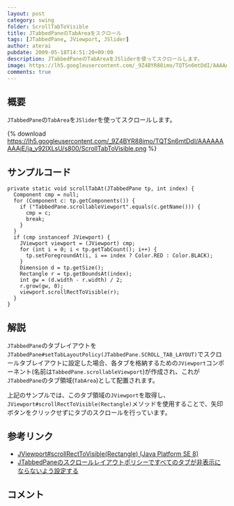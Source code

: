 ```yaml
---
layout: post
category: swing
folder: ScrollTabToVisible
title: JTabbedPaneのTabAreaをスクロール
tags: [JTabbedPane, JViewport, JSlider]
author: aterai
pubdate: 2009-05-18T14:51:20+09:00
description: JTabbedPaneのTabAreaをJSliderを使ってスクロールします。
image: https://lh5.googleusercontent.com/_9Z4BYR88imo/TQTSn6mtDdI/AAAAAAAAAjE/ja_v92IXLsU/s800/ScrollTabToVisible.png
comments: true
---
```

## 概要
`JTabbedPane`の`TabArea`を`JSlider`を使ってスクロールします。

{% download https://lh5.googleusercontent.com/_9Z4BYR88imo/TQTSn6mtDdI/AAAAAAAAAjE/ja_v92IXLsU/s800/ScrollTabToVisible.png %}

## サンプルコード
<pre class="prettyprint"><code>private static void scrollTabAt(JTabbedPane tp, int index) {
  Component cmp = null;
  for (Component c: tp.getComponents()) {
    if ("TabbedPane.scrollableViewport".equals(c.getName())) {
      cmp = c;
      break;
    }
  }
  if (cmp instanceof JViewport) {
    JViewport viewport = (JViewport) cmp;
    for (int i = 0; i &lt; tp.getTabCount(); i++) {
      tp.setForegroundAt(i, i == index ? Color.RED : Color.BLACK);
    }
    Dimension d = tp.getSize();
    Rectangle r = tp.getBoundsAt(index);
    int gw = (d.width - r.width) / 2;
    r.grow(gw, 0);
    viewport.scrollRectToVisible(r);
  }
}
</code></pre>

## 解説
`JTabbedPane`のタブレイアウトを`JTabbedPane#setTabLayoutPolicy(JTabbedPane.SCROLL_TAB_LAYOUT)`でスクロールタブレイアウトに設定した場合、各タブを格納するための`JViewport`コンポーネント(名前は`TabbedPane.scrollableViewport`)が作成され、これが`JTabbedPane`のタブ領域(`TabArea`)として配置されます。

上記のサンプルでは、このタブ領域の`JViewport`を取得し、`JViewport#scrollRectToVisible(Rectangle)`メソッドを使用することで、矢印ボタンをクリックせずにタブのスクロールを行っています。

## 参考リンク
- [JViewport#scrollRectToVisible(Rectangle) (Java Platform SE 8)](https://docs.oracle.com/javase/jp/8/docs/api/javax/swing/JViewport.html#scrollRectToVisible-java.awt.Rectangle-)
- [JTabbedPaneのスクロールレイアウトポリシーですべてのタブが非表示にならないよう設定する](https://ateraimemo.com/Swing/VisibilityOfTab.html)

<!-- dummy comment line for breaking list -->

## コメント
